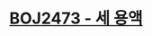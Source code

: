 # [BOJ2473 - 세 용액](https://www.acmicpc.net/problem/2473)
<!--tags: binary search, sorting, two-pointer-->
